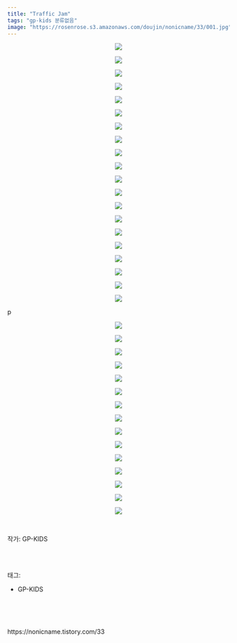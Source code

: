 ```yaml
---
title: "Traffic Jam"
tags: "gp-kids 분류없음"
image: "https://rosenrose.s3.amazonaws.com/doujin/nonicname/33/001.jpg"
---
```

<div class="article">
<div class="tt_article_useless_p_margin"><p style="text-align: center; clear: none; float: none;"><img src="{{ site.imgserver1 }}/nonicname/33/001.jpg"/></p><p style="text-align: center; clear: none; float: none;"><img src="{{ site.imgserver1 }}/nonicname/33/002.jpg"/></p><p style="text-align: center; clear: none; float: none;"><img src="{{ site.imgserver1 }}/nonicname/33/003.jpg"/></p><p style="text-align: center; clear: none; float: none;"><img src="{{ site.imgserver1 }}/nonicname/33/004.jpg"/></p><p style="text-align: center; clear: none; float: none;"><img src="{{ site.imgserver1 }}/nonicname/33/005.jpg"/></p><p style="text-align: center; clear: none; float: none;"><img src="{{ site.imgserver1 }}/nonicname/33/006.jpg"/></p><p style="text-align: center; clear: none; float: none;"><img src="{{ site.imgserver1 }}/nonicname/33/007.jpg"/></p><p style="text-align: center; clear: none; float: none;"><img src="{{ site.imgserver1 }}/nonicname/33/008.jpg"/></p><p style="text-align: center; clear: none; float: none;"><img src="{{ site.imgserver1 }}/nonicname/33/009.jpg"/></p><p style="text-align: center; clear: none; float: none;"><img src="{{ site.imgserver1 }}/nonicname/33/010.jpg"/></p><p style="text-align: center; clear: none; float: none;"><img src="{{ site.imgserver1 }}/nonicname/33/011.jpg"/></p><p style="text-align: center; clear: none; float: none;"><img src="{{ site.imgserver1 }}/nonicname/33/012.jpg"/></p><p style="text-align: center; clear: none; float: none;"><img src="{{ site.imgserver1 }}/nonicname/33/013.jpg"/></p><p style="text-align: center; clear: none; float: none;"><img src="{{ site.imgserver1 }}/nonicname/33/014.jpg"/></p><p style="text-align: center; clear: none; float: none;"><img src="{{ site.imgserver1 }}/nonicname/33/015.jpg"/></p><p style="text-align: center; clear: none; float: none;"><img src="{{ site.imgserver1 }}/nonicname/33/016.jpg"/></p><p style="text-align: center; clear: none; float: none;"><img src="{{ site.imgserver1 }}/nonicname/33/017.jpg"/></p><p style="text-align: center; clear: none; float: none;"><img src="{{ site.imgserver1 }}/nonicname/33/018.jpg"/></p><p style="text-align: center; clear: none; float: none;"><img src="{{ site.imgserver1 }}/nonicname/33/019.jpg"/></p><p style="text-align: center; clear: none; float: none;"><img src="{{ site.imgserver1 }}/nonicname/33/020.jpg"/></p><p>p</p><p style="text-align: center; clear: none; float: none;"><img src="{{ site.imgserver1 }}/nonicname/33/021.jpg"/></p><p style="text-align: center; clear: none; float: none;"><img src="{{ site.imgserver1 }}/nonicname/33/022.jpg"/></p><p style="text-align: center; clear: none; float: none;"><img src="{{ site.imgserver1 }}/nonicname/33/023.jpg"/></p><p style="text-align: center; clear: none; float: none;"><img src="{{ site.imgserver1 }}/nonicname/33/024.jpg"/></p><p style="text-align: center; clear: none; float: none;"><img src="{{ site.imgserver1 }}/nonicname/33/025.jpg"/></p><p style="text-align: center; clear: none; float: none;"><img src="{{ site.imgserver1 }}/nonicname/33/026.jpg"/></p><p style="text-align: center; clear: none; float: none;"><img src="{{ site.imgserver1 }}/nonicname/33/027.jpg"/></p><p style="text-align: center; clear: none; float: none;"><img src="{{ site.imgserver1 }}/nonicname/33/028.jpg"/></p><p style="text-align: center; clear: none; float: none;"><img src="{{ site.imgserver1 }}/nonicname/33/029.jpg"/></p><p style="text-align: center; clear: none; float: none;"><img src="{{ site.imgserver1 }}/nonicname/33/030.jpg"/></p><p style="text-align: center; clear: none; float: none;"><img src="{{ site.imgserver1 }}/nonicname/33/031.jpg"/></p><p style="text-align: center; clear: none; float: none;"><img src="{{ site.imgserver1 }}/nonicname/33/032.jpg"/></p><p style="text-align: center; clear: none; float: none;"><img src="{{ site.imgserver1 }}/nonicname/33/033.jpg"/></p><p style="text-align: center; clear: none; float: none;"><img src="{{ site.imgserver1 }}/nonicname/33/034.jpg"/></p><p style="text-align: center; clear: none; float: none;"><img src="{{ site.imgserver1 }}/nonicname/33/035.jpg"/></p><p><br/></p></div>
<p>작가: GP-KIDS</p><br/>
</div><br/>
<div class="tagTrail">
<p>태그: </p>
<ul>
<li>GP-KIDS</li>
</ul>
</div><br/>
<div class="cb_lstcomment">
</div><br/>

<br/>
<p id="refer">https://nonicname.tistory.com/33</p>
<br/>

